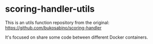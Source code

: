 # scoring-handler-utils

This is an utils function repository from the original: https://github.com/bukosabino/scoring-handler

It's focused on share some code between different Docker containers.
